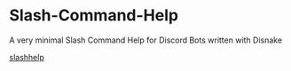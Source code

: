 # Slash-Command-Help
A very minimal Slash Command Help for Discord Bots written with Disnake

[slashhelp](/assets/slashhelp.png)

